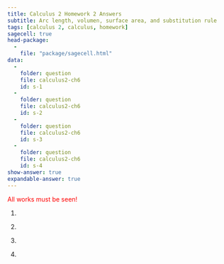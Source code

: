 ```yaml
---
title: Calculus 2 Homework 2 Answers
subtitle: Arc length, volumen, surface area, and substitution rule
tags: [calculus 2, calculus, homework]
sagecell: true
head-package:
  -
    file: "package/sagecell.html"
data:
  -
    folder: question
    file: calculus2-ch6
    id: s-1
  -
    folder: question
    file: calculus2-ch6
    id: s-2
  - 
    folder: question
    file: calculus2-ch6
    id: s-3
  -
    folder: question
    file: calculus2-ch6
    id: s-4
show-answer: true
expandable-answer: true
---
```

<span style="color:red;">All works must be seen!</span>

1. <div id='question-question-calculus2-ch6-s-1'></div>

<div id='answer-question-calculus2-ch6-s-1'></div>

2. <div id='question-question-calculus2-ch6-s-2'></div>

<div id='answer-question-calculus2-ch6-s-2'></div>

3. <div id='question-question-calculus2-ch6-s-3'></div>

<div id='answer-question-calculus2-ch6-s-3'></div>

4. <div id='question-question-calculus2-ch6-s-4'></div>

<div id='answer-question-calculus2-ch6-s-4'></div>
